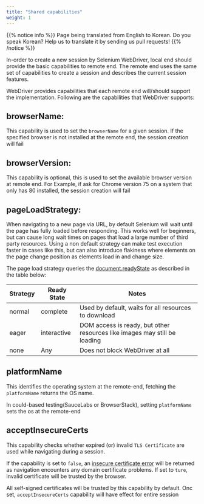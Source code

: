 ```yaml
---
title: "Shared capabilities"
weight: 1
---
```


{{% notice info %}}
<i class="fas fa-language"></i> Page being translated from 
English to Korean. Do you speak Korean? Help us to translate
it by sending us pull requests!
{{% /notice %}}

In-order to create a new session by Selenium WebDriver, 
local end should provide the basic capabilities to remote end. 
The remote end uses the same set of capabilities to 
create a session and describes the current session features. 

WebDriver provides capabilities that each remote 
end will/should support the implementation. 
Following are the capabilities that WebDriver supports:

## browserName:

This capability is used to set the `browserName` for a given session. 
If the specified browser is not installed at the 
remote end, the session creation will fail

## browserVersion: 

This capability is optional, this is used to 
set the available browser version at remote end. 
For Example, if ask for Chrome version 75 on a system that 
only has 80 installed, the session creation will fail

## pageLoadStrategy:

When navigating to a new page via URL, by default Selenium will wait
until the page has fully loaded before responding. This works well for
beginners, but can cause long wait times on pages that load a large
number of third party resources. Using a non default strategy can make
test execution faster in cases like this, but can also introduce flakiness
where elements on the page change position as elements load in and change
size.

The page load strategy queries the
[document.readyState](//developer.mozilla.org/ko/docs/Web/API/Document/readyState)
as described in the table below:

| Strategy | Ready State | Notes |
| -------- | ----------- | ----- |
| normal | complete | Used by default, waits for all resources to download |
| eager | interactive | DOM access is ready, but other resources like images may still be loading |
| none | Any | Does not block WebDriver at all |

## platformName

This identifies the operating system at the remote-end, 
fetching the `platformName` returns the OS name. 

In could-based testing(SauceLabs or BrowserStack), 
setting `platformName` sets the os at the remote-end 

## acceptInsecureCerts

This capability checks whether expired (or) 
invalid `TLS Certificate` are used while navigating 
during a session.

If the capability is set to `false`, an 
[insecure certificate error](//developer.mozilla.org/ko/docs/Web/WebDriver/Errors/InsecureCertificate) 
will be returned as navigation encounters any domain 
certificate problems. If set to `ture`, invalid certificate will be 
trusted by the browser.

All self-signed certificates will be trusted by this capability by default. 
Onc set, `acceptInsecureCerts` capability will have effect for entire session